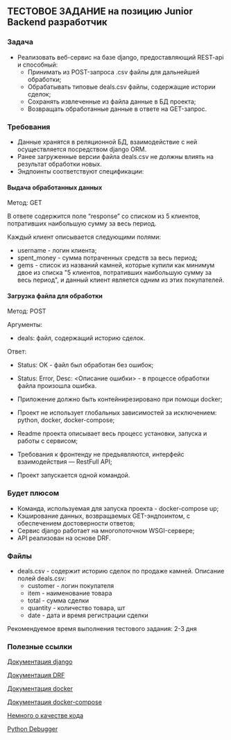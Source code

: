 ## ТЕСТОВОЕ ЗАДАНИЕ на позицию Junior Backend разработчик

### Задача

+ Реализовать веб-сервис на базе django, предоставляющий REST-api и способный:
    + Принимать из POST-запроса .csv файлы для дальнейшей обработки;
    + Обрабатывать типовые deals.csv файлы, содержащие истории сделок;
    + Сохранять извлеченные из файла данные в БД проекта;
    + Возвращать обработанные данные в ответе на GET-запрос.

### Требования

+ Данные хранятся в реляционной БД, взаимодействие с ней осуществляется посредством django ORM.
+ Ранее загруженные версии файла deals.csv не должны влиять на результат обработки новых.
+ Эндпоинты соответствуют спецификации:

#### Выдача обработанных данных

  Метод: GET 
  
  В ответе содержится поле “response” со списком из 5 клиентов, потративших наибольшую сумму за весь период.

  Каждый клиент описывается следующими полями:
  + username - логин клиента;
  + spent_money - сумма потраченных средств за весь период;
  + gems - список из названий камней, которые купили как минимум двое из списка "5 клиентов, потративших наибольшую сумму за весь период", и данный клиент является одним из этих покупателей.

#### Загрузка файла для обработки

  Метод: POST

  Аргументы:
  + deals: файл, содержащий историю сделок.

  Ответ:
  + Status: OK - файл был обработан без ошибок;
  + Status: Error, Desc: <Описание ошибки> - в процессе обработки файла произошла ошибка.

+ Приложение должно быть контейнирезировано при помощи docker;
+ Проект не использует глобальных зависимостей за исключением:  python, docker, docker-compose;
+ Readme проекта описывает весь процесс установки, запуска и работы с сервисом;
+ Требования к фронтенду не предъявляются, интерфейс взаимодействия — RestFull API;
+ Проект запускается одной командой.

### Будет плюсом

+ Команда, используемая для запуска проекта - docker-compose up;
+ Кэширование данных, возвращаемых GET-эндпоинтом, с обеспечением достоверности ответов;
+ Сервис django работает на многопоточном WSGI-сервере;
+ API реализован на основе  DRF.

### Файлы

+ deals.csv - содержит историю сделок по продаже камней. Описание полей deals.csv:
    + customer - логин покупателя
    + item - наименование товара
    + total - сумма сделки
    + quantity - количество товара, шт
    + date - дата и время регистрации сделки

Рекомендуемое время выполнения тестового задания: 2-3 дня

### Полезные ссылки

[Документация django](https://docs.djangoproject.com/en/3.0/)

[Документация DRF](https://www.django-rest-framework.org/)

[Документация docker](https://docs.docker.com/)

[Документация docker-compose](https://docs.docker.com/compose/)

[Немного о качестве кода](https://realpython.com/python-code-quality/)

[Python Debugger](https://docs.python.org/3/library/pdb.html)
